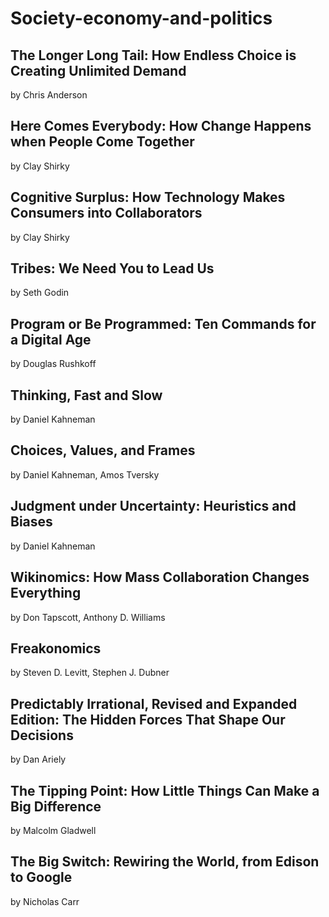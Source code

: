 # Society-economy-and-politics

## The Longer Long Tail: How Endless Choice is Creating Unlimited Demand
by Chris Anderson

## Here Comes Everybody: How Change Happens when People Come Together
by Clay Shirky

## Cognitive Surplus: How Technology Makes Consumers into Collaborators
by Clay Shirky

## Tribes: We Need You to Lead Us
by Seth Godin

## Program or Be Programmed: Ten Commands for a Digital Age
by Douglas Rushkoff

## Thinking, Fast and Slow
by Daniel Kahneman

## Choices, Values, and Frames
by Daniel Kahneman, Amos Tversky

## Judgment under Uncertainty: Heuristics and Biases
by Daniel Kahneman

## Wikinomics: How Mass Collaboration Changes Everything
by Don Tapscott, Anthony D. Williams

## Freakonomics
by Steven D. Levitt, Stephen J. Dubner

## Predictably Irrational, Revised and Expanded Edition: The Hidden Forces That Shape Our Decisions
by Dan Ariely

## The Tipping Point: How Little Things Can Make a Big Difference
by Malcolm Gladwell

## The Big Switch: Rewiring the World, from Edison to Google
by Nicholas Carr